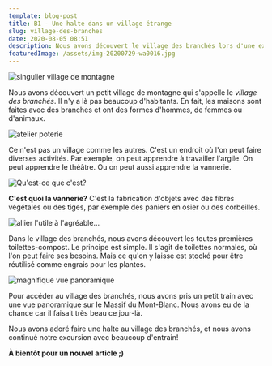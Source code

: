 ```yaml
---
template: blog-post
title: B1 - Une halte dans un village étrange
slug: village-des-branches
date: 2020-08-05 08:51
description: Nous avons découvert le village des branchés lors d'une excursion.
featuredImage: /assets/img-20200729-wa0016.jpg
---
```

![](/assets/img-20200729-wa0017.jpg "singulier village de montagne")

Nous avons découvert un petit village de montagne qui s'appelle le *village des branchés*. Il n'y a là pas beaucoup d'habitants. En fait, les maisons sont faites avec des branches et ont des formes d'hommes, de femmes ou d'animaux.

![](/assets/img_20200728_114819.jpg "atelier poterie")

Ce n'est pas un village comme les autres. C'est un endroit où l'on peut faire diverses activités. Par exemple, on peut apprendre à travailler l'argile. On peut apprendre le théâtre. Ou on peut aussi apprendre la vannerie.

![](/assets/img_20200728_114425.jpg "Qu'est-ce que c'est?")

**C'est quoi la vannerie?** C'est la fabrication d'objets avec des fibres végétales ou des tiges, par exemple des paniers en osier ou des corbeilles.

![](/assets/img-20200729-wa0014.jpg "allier l'utile à l'agréable...")

Dans le village des branchés, nous avons découvert les toutes premières toilettes-compost. Le principe est simple. Il s'agit de toilettes normales, où l'on peut faire ses besoins. Mais ce qu'on y laisse est stocké pour être réutilisé comme engrais pour les plantes.

![](/assets/img-20200729-wa0010.jpg "magnifique vue panoramique")

Pour accéder au village des branchés, nous avons pris un petit train avec une vue panoramique sur le Massif du Mont-Blanc. Nous avons eu de la chance car il faisait très beau ce jour-là.

Nous avons adoré faire une halte au village des branchés, et nous avons continué notre excursion avec beaucoup d'entrain!

**À bientôt pour un nouvel article ;)**